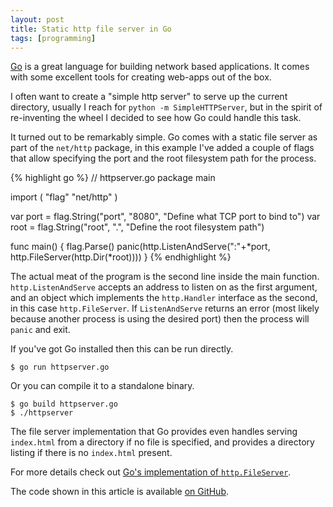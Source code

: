 ```yaml
---
layout: post
title: Static http file server in Go
tags: [programming]
---
```


[Go][0] is a great language for building network based applications. It comes
with some excellent tools for creating web-apps out of the box.

I often want to create a "simple http server" to serve up the current
directory, usually I reach for `python -m SimpleHTTPServer`, but in the
spirit of re-inventing the wheel I decided to see how Go could handle
this task.

It turned out to be remarkably simple. Go comes with a static file server
as part of the `net/http` package, in this example I've added a couple of flags that
allow specifying the port and the root filesystem path for the process.

{% highlight go %}
// httpserver.go
package main

import (
	"flag"
	"net/http"
)

var port = flag.String("port", "8080", "Define what TCP port to bind to")
var root = flag.String("root", ".", "Define the root filesystem path")

func main() {
	flag.Parse()
	panic(http.ListenAndServe(":"+*port, http.FileServer(http.Dir(*root))))
}
{% endhighlight %}

The actual meat of the program is the second line inside the main
function. `http.ListenAndServe` accepts an address to listen on as the first argument,
and an object which implements the `http.Handler` interface as the second,
in this case `http.FileServer`. If
`ListenAndServe` returns an error (most likely because another process
is using the desired port) then the process will `panic` and exit.

If you've got Go installed then this can be run directly.

    $ go run httpserver.go

Or you can compile it to a standalone binary.

    $ go build httpserver.go
    $ ./httpserver

The file server implementation that Go provides even handles serving `index.html`
from a directory if no file is specified, and provides a directory
listing if there is no `index.html` present.

For more details check out [Go's implementation of `http.FileServer`][1].

The code shown in this article is available [on
GitHub](https://github.com/chrismytton/httpserver).

[0]: http://golang.org/
[1]: http://golang.org/src/pkg/net/http/fs.go?s=12008:12048#L401
